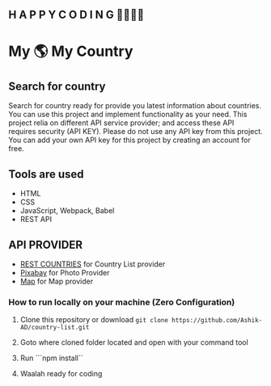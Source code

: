 ## H A P P Y C O D I N G 👨‍💻👨‍💻
# My 🌎 My Country

## Search for country

Search for country ready for provide you latest information about countries. You can use this project and implement functionality as your need. This project relia on different API service provider; and access these API requires security (API KEY). Please do not use any API key from this project. You can add your own API key for this project by creating an account for free.

## Tools are used
- HTML
- CSS
- JavaScript, Webpack, Babel
- REST API
## API PROVIDER
- [REST COUNTRIES](https://restcountries.eu/) for Country List provider
- [Pixabay](https://pixabay.com/service/about/api/) for Photo Provider
- [Map](https://developers.arcgis.com/) for Map provider

### How to run locally on your machine (Zero Configuration)

1. Clone this repository or download
    ```git clone https://github.com/Ashik-AD/country-list.git```
2. Goto where cloned folder located and open with your command tool

3. Run ```npm install``

4. Waalah ready for coding